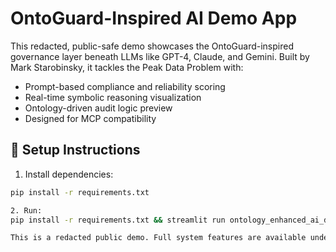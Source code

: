 # OntoGuard-Inspired AI Demo App

This redacted, public-safe demo showcases the OntoGuard-inspired governance layer beneath LLMs like GPT-4, Claude, and Gemini. Built by Mark Starobinsky, it tackles the Peak Data Problem with:

- Prompt-based compliance and reliability scoring
- Real-time symbolic reasoning visualization
- Ontology-driven audit logic preview
- Designed for MCP compatibility

## 🔧 Setup Instructions

1. Install dependencies:
```bash
pip install -r requirements.txt

2. Run:
pip install -r requirements.txt && streamlit run ontology_enhanced_ai_demo_app.py

This is a redacted public demo. Full system features are available under NDA.